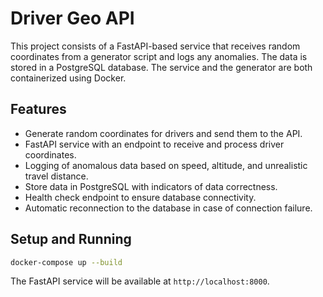 # Driver Geo API

This project consists of a FastAPI-based service that receives random coordinates from a generator script and logs any anomalies. The data is stored in a PostgreSQL database. The service and the generator are both containerized using Docker.

## Features

- Generate random coordinates for drivers and send them to the API.
- FastAPI service with an endpoint to receive and process driver coordinates.
- Logging of anomalous data based on speed, altitude, and unrealistic travel distance.
- Store data in PostgreSQL with indicators of data correctness.
- Health check endpoint to ensure database connectivity.
- Automatic reconnection to the database in case of connection failure.

## Setup and Running

```sh
docker-compose up --build
```

The FastAPI service will be available at `http://localhost:8000`.